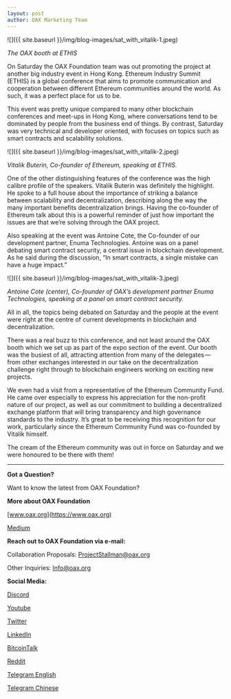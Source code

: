 ```yaml
---
layout: post
author: OAX Marketing Team
---
```


![]({{ site.baseurl }}/img/blog-images/sat_with_vitalik-1.jpeg)

_The OAX booth at ETHIS_

On Saturday the OAX Foundation team was out promoting the project at another big industry event in Hong Kong. Ethereum Industry Summit (ETHIS) is a global conference that aims to promote communication and cooperation between different Ethereum communities around the world. As such, it was a perfect place for us to be.

This event was pretty unique compared to many other blockchain conferences and meet-ups in Hong Kong, where conversations tend to be dominated by people from the business end of things. By contrast, Saturday was very technical and developer oriented, with focuses on topics such as smart contracts and scalability solutions.

![]({{ site.baseurl }}/img/blog-images/sat_with_vitalik-2.jpeg)

_Vitalik Buterin, Co-founder of Ethereum, speaking at ETHIS._

One of the other distinguishing features of the conference was the high calibre profile of the speakers. Vitalik Buterin was definitely the highlight. He spoke to a full house about the importance of striking a balance between scalability and decentralization, describing along the way the many important benefits decentralization brings. Having the co-founder of Ethereum talk about this is a powerful reminder of just how important the issues are that we’re solving through the OAX project.

Also speaking at the event was Antoine Cote, the Co-founder of our development partner, Enuma Technologies. Antoine was on a panel debating smart contract security, a central issue in blockchain development. As he said during the discussion, “In smart contracts, a single mistake can have a huge impact.”

![]({{ site.baseurl }}/img/blog-images/sat_with_vitalik-3.jpeg)

_Antoine Cote (center), Co-founder of OAX’s development partner Enuma Technologies, speaking at a panel on smart contract security._

All in all, the topics being debated on Saturday and the people at the event were right at the centre of current developments in blockchain and decentralization.

There was a real buzz to this conference, and not least around the OAX booth which we set up as part of the expo section of the event. Our booth was the busiest of all, attracting attention from many of the delegates — from other exchanges interested in our take on the decentralization challenge right through to blockchain engineers working on exciting new projects.

We even had a visit from a representative of the Ethereum Community Fund. He came over especially to express his appreciation for the non-profit nature of our project, as well as our commitment to building a decentralized exchange platform that will bring transparency and high governance standards to the industry. It’s great to be receiving this recognition for our work, particularly since the Ethereum Community Fund was co-founded by Vitalik himself.

The cream of the Ethereum community was out in force on Saturday and we were honoured to be there with them!

---

**Got a Question?**

Want to know the latest from OAX Foundation?

**More about OAX Foundation**

[www.oax.org](https://www.oax.org)

[Medium](https://medium.com/@OAX_Foundation)  
  

**Reach out to OAX Foundation via e-mail:**

Collaboration Proposals: [ProjectStallman@oax.org](ProjectStallman@oax.org)

Other Inquiries: [Info@oax.org](Info@oax.org)

**Social Media:**

[Discord](https://discordapp.com/invite/ZH5YHkb)

[Youtube](https://bit.ly/2Bvsk73)

[Twitter](https://twitter.com/OAX_Foundation)

[LinkedIn](https://www.linkedin.com/company/oax-foundation/)

[BitcoinTalk](http://bitcointalk.org/index.php?topic=1943946)

[Reddit](https://www.reddit.com/r/OpenANX/)

[Telegram English](https://t.me/openanxteam)

[Telegram Chinese](https://t.me/oax_cn)